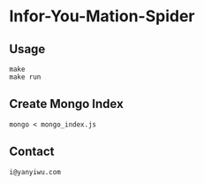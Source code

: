 # Infor-You-Mation-Spider

## Usage

```
make
make run
```

## Create Mongo Index

```
mongo < mongo_index.js
```

## Contact

```
i@yanyiwu.com
```
